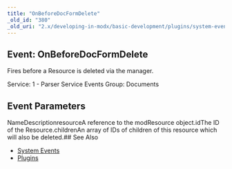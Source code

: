 ```yaml
---
title: "OnBeforeDocFormDelete"
_old_id: "380"
_old_uri: "2.x/developing-in-modx/basic-development/plugins/system-events/onbeforedocformdelete"
---
```


## Event: OnBeforeDocFormDelete

Fires before a Resource is deleted via the manager.

Service: 1 - Parser Service Events 
Group: Documents

## Event Parameters

NameDescriptionresourceA reference to the modResource object.idThe ID of the Resource.childrenAn array of IDs of children of this resource which will also be deleted.## See Also

- [System Events](developing-in-modx/basic-development/plugins/system-events "System Events")
- [Plugins](developing-in-modx/basic-development/plugins "Plugins")